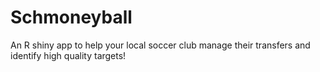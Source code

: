 # Schmoneyball
An R shiny app to help your local soccer club manage their transfers and identify high quality targets!
